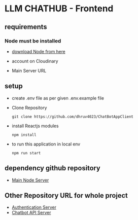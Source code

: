 # LLM CHATHUB - Frontend

## requirements 
### Node must be installed
- [download Node from here](https://nodejs.org/dist/v18.20.0/node-v18.20.0-x64.msi) 

- account on Cloudinary
- Main Server URL

## setup

- create .env file as per given .env.example file 

- Clone Repository
  ```
  git clone https://github.com/dhruv4023/ChatBotAppClient
  ```

- install Reactjs modules
  ```
  npm install
  ```

- to run this application in local env
  ```
  npm run start
  ```

## dependency github repository
- [Main Node Server](https://github.com/dhruv4023/ChatBotServerNode)

## Other Repository URL for whole project
- [Authentication Server](https://github.com/dhruv4023/AuthMicroService)
- [Chatbot API Server](https://github.com/dhruv4023/LLM)

